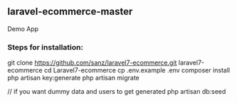 ## laravel-ecommerce-master
Demo App

### Steps for installation:
git clone https://github.com/sanz/laravel7-ecommerce.git laravel7-ecommerce
cd Laravel7-ecommerce
cp .env.example .env
composer install
php artisan key:generate
php artisan migrate

// if you want dummy data and users to get generated
php artisan db:seed
